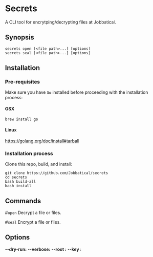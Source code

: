 # Secrets
A CLI tool for encrytping/decrypting files at Jobbatical.

## Synopsis
```
secrets open [<file path>...] [options]
secrets seal [<file path>...] [options]
```

## Installation
### Pre-requisites
Make sure you have `Go` installed before proceeding with the installation process:

#### OSX
```
brew install go
```
#### Linux
https://golang.org/doc/install#tarball

### Installation process
Clone this repo, build, and install:

```
git clone https://github.com/Jobbatical/secrets
cd secrets
bash build-all
bash install
```

## Commands

#`open`
Decrypt a file or files.

#`seal`
Encrypt a file or files.

## Options
**--dry-run:**
**--verbose:** 
**--root <project root>:** 
**--key <encryption key name>:**



